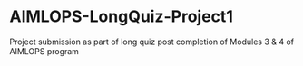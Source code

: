 # AIMLOPS-LongQuiz-Project1
Project submission as part of long quiz post completion of Modules 3 &amp; 4 of AIMLOPS program
